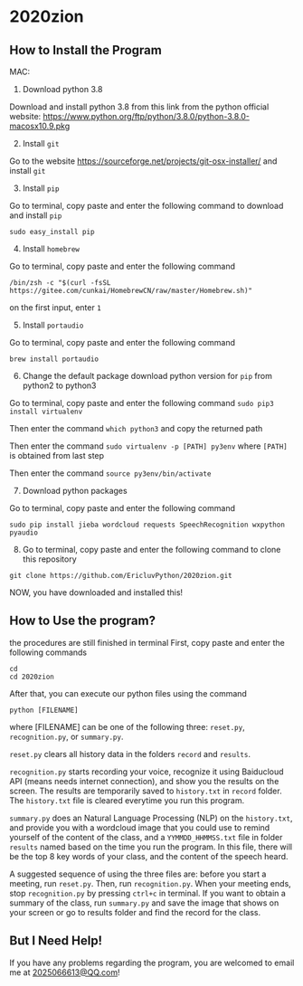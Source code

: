 # 2020zion

## How to Install the Program
MAC:
1. Download python 3.8

Download and install python 3.8 from this link from the python official website: 
    https://www.python.org/ftp/python/3.8.0/python-3.8.0-macosx10.9.pkg

2. Install ```git```

Go to the website https://sourceforge.net/projects/git-osx-installer/ and install ```git```

3. Install ```pip```

Go to terminal, copy paste and enter the following command to download and install ```pip```
```
sudo easy_install pip
```

4. Install ```homebrew```

Go to terminal, copy paste and enter the following command
```
/bin/zsh -c "$(curl -fsSL https://gitee.com/cunkai/HomebrewCN/raw/master/Homebrew.sh)"
```
on the first input, enter ```1```

5. Install ```portaudio```

Go to terminal, copy paste and enter the following command
```
brew install portaudio
```

6. Change the default package download python version for ```pip``` from python2 to python3

Go to terminal, copy paste and enter the following command ```sudo pip3 install virtualenv```

Then enter the command ```which python3``` and copy the returned path

Then enter the command ```sudo virtualenv -p [PATH] py3env``` where ```[PATH]``` is obtained from last step

Then enter the command ```source py3env/bin/activate```

7. Download python packages

Go to terminal, copy paste and enter the following command
```
sudo pip install jieba wordcloud requests SpeechRecognition wxpython pyaudio
```

8. Go to terminal, copy paste and enter the following command to clone this repository
```
git clone https://github.com/EricluvPython/2020zion.git
```

NOW, you have downloaded and installed this!

## How to Use the program?
the procedures are still finished in terminal
First, copy paste and enter the following commands
```
cd
cd 2020zion
```
After that, you can execute our python files using the command
```
python [FILENAME]
```
where [FILENAME] can be one of the following three: ```reset.py```, ```recognition.py```, or ```summary.py```.

```reset.py``` clears all history data in the folders ```record``` and ```results```.

```recognition.py``` starts recording your voice, recognize it using Baiducloud API (means needs internet connection), and show you the results on the screen. The results are temporarily saved to ```history.txt``` in ```record``` folder. The ```history.txt``` file is cleared everytime you run this program.

```summary.py``` does an Natural Language Processing (NLP) on the ```history.txt```, and provide you with a wordcloud image that you could use to remind yourself of the content of the class, and a ```YYMMDD_HHMMSS.txt``` file in folder ```results``` named based on the time you run the program. In this file, there will be the top 8 key words of your class, and the content of the speech heard.

A suggested sequence of using the three files are: before you start a meeting, run ```reset.py```. Then, run ```recognition.py```. When your meeting ends, stop ```recognition.py``` by pressing ```ctrl+c``` in terminal. If you want to obtain a summary of the class, run ```summary.py``` and save the image that shows on your screen or go to results folder and find the record for the class.

## But I Need Help!
If you have any problems regarding the program, you are welcomed to email me at 2025066613@QQ.com!
